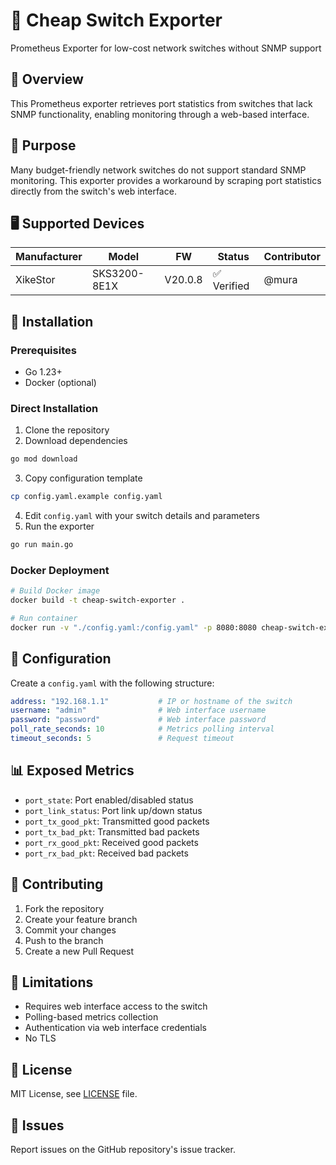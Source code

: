 # 🔌 Cheap Switch Exporter

Prometheus Exporter for low-cost network switches without SNMP support

## 📖 Overview

This Prometheus exporter retrieves port statistics from switches that lack SNMP functionality, enabling monitoring through a web-based interface.

## 🎯 Purpose

Many budget-friendly network switches do not support standard SNMP monitoring. This exporter provides a workaround by scraping port statistics directly from the switch's web interface.

## 🖥️ Supported Devices

| Manufacturer | Model | FW | Status | Contributor |
|--------------|-------|----|--------|-------------|
| XikeStor | SKS3200-8E1X | V20.0.8 | ✅ Verified | @mura |

## 🚀 Installation

### Prerequisites

- Go 1.23+
- Docker (optional)

### Direct Installation

1. Clone the repository
2. Download dependencies
```bash
go mod download
```

3. Copy configuration template
```bash
cp config.yaml.example config.yaml
```

4. Edit `config.yaml` with your switch details and parameters
5. Run the exporter
```bash
go run main.go
```

### Docker Deployment

```bash
# Build Docker image
docker build -t cheap-switch-exporter .

# Run container
docker run -v "./config.yaml:/config.yaml" -p 8080:8080 cheap-switch-exporter
```

## 📝 Configuration

Create a `config.yaml` with the following structure:

```yaml
address: "192.168.1.1"           # IP or hostname of the switch
username: "admin"                # Web interface username
password: "password"             # Web interface password
poll_rate_seconds: 10            # Metrics polling interval
timeout_seconds: 5               # Request timeout
```

## 📊 Exposed Metrics

- `port_state`: Port enabled/disabled status
- `port_link_status`: Port link up/down status
- `port_tx_good_pkt`: Transmitted good packets
- `port_tx_bad_pkt`: Transmitted bad packets
- `port_rx_good_pkt`: Received good packets
- `port_rx_bad_pkt`: Received bad packets

## 🤝 Contributing

1. Fork the repository
2. Create your feature branch
3. Commit your changes
4. Push to the branch
5. Create a new Pull Request

## 🚨 Limitations

- Requires web interface access to the switch
- Polling-based metrics collection
- Authentication via web interface credentials
- No TLS

## 📄 License

MIT License, see [LICENSE](LICENSE) file.

## 🐛 Issues

Report issues on the GitHub repository's issue tracker.
